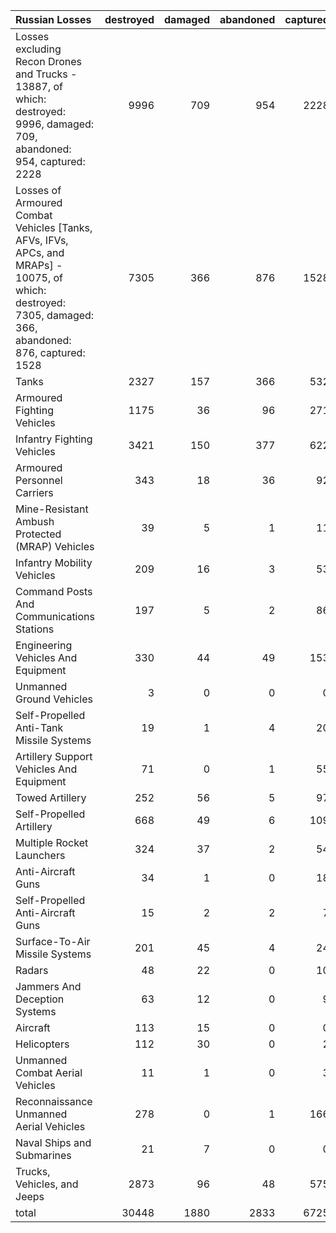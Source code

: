 | Russian Losses                                                                                                                                           |   destroyed |   damaged |   abandoned |   captured |   total |
|:---------------------------------------------------------------------------------------------------------------------------------------------------------|------------:|----------:|------------:|-----------:|--------:|
| Losses excluding Recon Drones and Trucks - 13887, of which: destroyed: 9996, damaged: 709, abandoned: 954, captured: 2228                                |        9996 |       709 |         954 |       2228 |   13887 |
| Losses of Armoured Combat Vehicles [Tanks, AFVs, IFVs, APCs, and MRAPs] - 10075, of which: destroyed: 7305, damaged: 366, abandoned: 876, captured: 1528 |        7305 |       366 |         876 |       1528 |   10075 |
| Tanks                                                                                                                                                    |        2327 |       157 |         366 |        532 |    3382 |
| Armoured Fighting Vehicles                                                                                                                               |        1175 |        36 |          96 |        271 |    1578 |
| Infantry Fighting Vehicles                                                                                                                               |        3421 |       150 |         377 |        622 |    4570 |
| Armoured Personnel Carriers                                                                                                                              |         343 |        18 |          36 |         92 |     489 |
| Mine-Resistant Ambush Protected  (MRAP) Vehicles                                                                                                         |          39 |         5 |           1 |         11 |      56 |
| Infantry Mobility Vehicles                                                                                                                               |         209 |        16 |           3 |         53 |     281 |
| Command Posts And Communications Stations                                                                                                                |         197 |         5 |           2 |         86 |     290 |
| Engineering Vehicles And Equipment                                                                                                                       |         330 |        44 |          49 |        153 |     576 |
| Unmanned Ground Vehicles                                                                                                                                 |           3 |         0 |           0 |          0 |       3 |
| Self-Propelled Anti-Tank Missile Systems                                                                                                                 |          19 |         1 |           4 |         20 |      44 |
| Artillery Support Vehicles And Equipment                                                                                                                 |          71 |         0 |           1 |         55 |     127 |
| Towed Artillery                                                                                                                                          |         252 |        56 |           5 |         97 |     410 |
| Self-Propelled Artillery                                                                                                                                 |         668 |        49 |           6 |        109 |     832 |
| Multiple Rocket Launchers                                                                                                                                |         324 |        37 |           2 |         54 |     417 |
| Anti-Aircraft Guns                                                                                                                                       |          34 |         1 |           0 |         18 |      53 |
| Self-Propelled Anti-Aircraft Guns                                                                                                                        |          15 |         2 |           2 |          7 |      26 |
| Surface-To-Air Missile Systems                                                                                                                           |         201 |        45 |           4 |         24 |     274 |
| Radars                                                                                                                                                   |          48 |        22 |           0 |         10 |      80 |
| Jammers And Deception Systems                                                                                                                            |          63 |        12 |           0 |          9 |      84 |
| Aircraft                                                                                                                                                 |         113 |        15 |           0 |          0 |     128 |
| Helicopters                                                                                                                                              |         112 |        30 |           0 |          2 |     144 |
| Unmanned Combat Aerial Vehicles                                                                                                                          |          11 |         1 |           0 |          3 |      15 |
| Reconnaissance Unmanned Aerial Vehicles                                                                                                                  |         278 |         0 |           1 |        166 |     445 |
| Naval Ships and Submarines                                                                                                                               |          21 |         7 |           0 |          0 |      28 |
| Trucks, Vehicles, and Jeeps                                                                                                                              |        2873 |        96 |          48 |        575 |    3592 |
| total                                                                                                                                                    |       30448 |      1880 |        2833 |       6725 |   41886 |